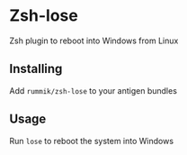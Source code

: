 # Zsh-lose
Zsh plugin to reboot into Windows from Linux

## Installing
Add `rummik/zsh-lose` to your antigen bundles

## Usage
Run `lose` to reboot the system into Windows

